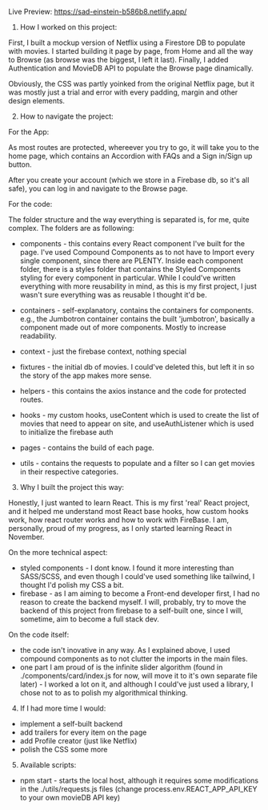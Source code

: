 Live Preview: https://sad-einstein-b586b8.netlify.app/

1. How I worked on this project:

First, I built a mockup version of Netflix using a Firestore DB to populate with movies. I started building it page by page, from Home and all the way to Browse (as browse was the biggest, I left it last). Finally, I added Authentication and MovieDB API to populate the Browse page dinamically.

Obviously, the CSS was partly yoinked from the original Netflix page, but it was mostly just a trial and error with every padding, margin and other design elements.

2. How to navigate the project:

For the App:

As most routes are protected, whereever you try to go, it will take you to the home page, which contains an Accordion with FAQs and a Sign in/Sign up button.

After you create your account (which we store in a Firebase db, so it's all safe), you can log in and navigate to the Browse page.

For the code:

The folder structure and the way everything is separated is, for me, quite complex. The folders are as following:

- components - this contains every React component I've built for the page. I've used Compound Components as to not have to Import every single component, since there are PLENTY. Inside each component folder, there is a styles folder that contains the Styled Components styling for every component in particular. While I could've written everything with more reusability in mind, as this is my first project, I just wasn't sure everything was as reusable I thought it'd be.

- containers - self-explanatory, contains the containers for components. e.g., the Jumbotron container contains the built 'jumbotron', basically a component made out of more components. Mostly to increase readability.

- context - just the firebase context, nothing special

- fixtures - the initial db of movies. I could've deleted this, but left it in so the story of the app makes more sense.

- helpers - this contains the axios instance and the code for protected routes. 

- hooks - my custom hooks, useContent which is used to create the list of movies that need to appear on site, and useAuthListener which is used to initialize the firebase auth

- pages - contains the build of each page.

- utils - contains the requests to populate and a filter so I can get movies in their respective categories.

3. Why I built the project this way:

Honestly, I just wanted to learn React. This is my first 'real' React project, and it helped me understand most React base hooks, how custom hooks work, how react router works and how to work with FireBase. I am, personally, proud of my progress, as I only started learning React in November.

On the more technical aspect:

- styled components - I dont know. I found it more interesting than SASS/SCSS, and even though I could've used something like tailwind, I thought I'd polish my CSS a bit.
- firebase - as I am aiming to become a Front-end developer first, I had no reason to create the backend myself. I will, probably, try to move the backend of this project from firebase to a self-built one, since I will, sometime, aim to become a full stack dev.

On the code itself:

- the code isn't inovative in any way. As I explained above, I used compound components as to not clutter the imports in the main files.
- one part I am proud of is the infinite slider algorithm (found in ./components/card/index.js for now, will move it to it's own separate file later) - I worked a lot on it, and although I could've just used a library, I chose not to as to polish my algorithmical thinking.

4. If I had more time I would:

- implement a self-built backend
- add trailers for every item on the page
- add Profile creator (just like Netflix)
- polish the CSS some more

5. Available scripts:

- npm start - starts the local host, although it requires some modifications in the ./utils/requests.js files (change process.env.REACT_APP_API_KEY to your own movieDB API key)
